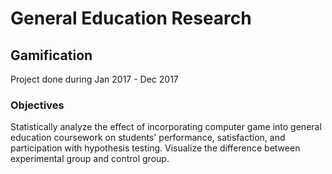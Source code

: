 # General Education Research
## Gamification
Project done during Jan 2017 - Dec 2017

### Objectives
Statistically analyze the effect of incorporating computer game into general education coursework on students' performance, satisfaction, and participation with hypothesis testing. Visualize the difference between experimental group and control group.